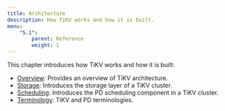 ```yaml
---
title: Architecture
description: How TiKV works and how it is built.
menu:
    "5.1":
        parent: Reference
        weight: 1
---
```


This chapter introduces how TiKV works and how it is built:

- [Overview](../overview): Provides an overview of TiKV architecture.
- [Storage](../storage): Introduces the storage layer of a TiKV cluster.
- [Scheduling](../scheduling): Introduces the PD scheduling component in a TiKV cluster.
- [Terminology](../terminology): TiKV and PD terminologies.